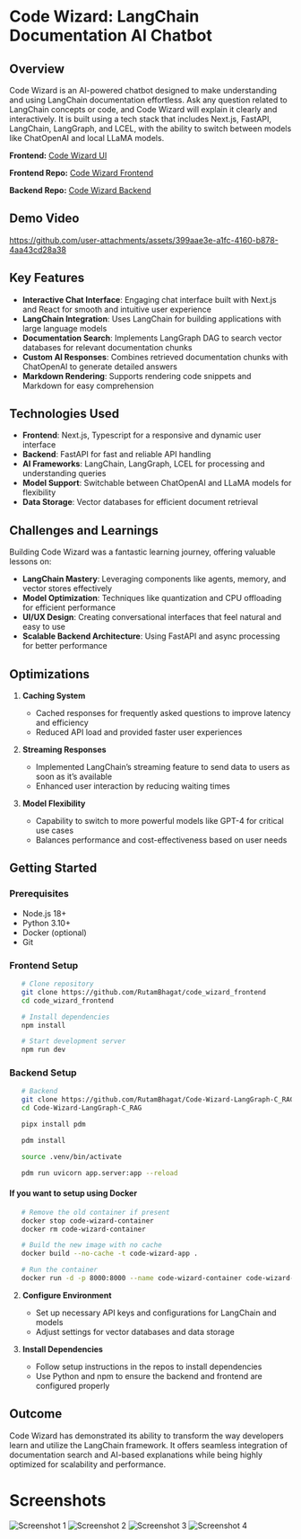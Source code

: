 # Code Wizard: LangChain Documentation AI Chatbot

## Overview

Code Wizard is an AI-powered chatbot designed to make understanding and using LangChain documentation effortless. Ask any question related to LangChain concepts or code, and Code Wizard will explain it clearly and interactively. It is built using a tech stack that includes Next.js, FastAPI, LangChain, LangGraph, and LCEL, with the ability to switch between models like ChatOpenAI and local LLaMA models.

**Frontend:** [Code Wizard UI](https://code-wizard-frontend.vercel.app/)

**Frontend Repo:** [Code Wizard Frontend](https://github.com/RutamBhagat/code_wizard_frontend)

**Backend Repo:** [Code Wizard Backend](https://github.com/RutamBhagat/Code-Wizard-LangGraph-C_RAG)

## Demo Video

https://github.com/user-attachments/assets/399aae3e-a1fc-4160-b878-4aa43cd28a38

## Key Features

- **Interactive Chat Interface**: Engaging chat interface built with Next.js and React for smooth and intuitive user experience
- **LangChain Integration**: Uses LangChain for building applications with large language models
- **Documentation Search**: Implements LangGraph DAG to search vector databases for relevant documentation chunks
- **Custom AI Responses**: Combines retrieved documentation chunks with ChatOpenAI to generate detailed answers
- **Markdown Rendering**: Supports rendering code snippets and Markdown for easy comprehension

## Technologies Used

- **Frontend**: Next.js, Typescript for a responsive and dynamic user interface
- **Backend**: FastAPI for fast and reliable API handling
- **AI Frameworks**: LangChain, LangGraph, LCEL for processing and understanding queries
- **Model Support**: Switchable between ChatOpenAI and LLaMA models for flexibility
- **Data Storage**: Vector databases for efficient document retrieval

## Challenges and Learnings

Building Code Wizard was a fantastic learning journey, offering valuable lessons on:

- **LangChain Mastery**: Leveraging components like agents, memory, and vector stores effectively
- **Model Optimization**: Techniques like quantization and CPU offloading for efficient performance
- **UI/UX Design**: Creating conversational interfaces that feel natural and easy to use
- **Scalable Backend Architecture**: Using FastAPI and async processing for better performance

## Optimizations

1. **Caching System**

   - Cached responses for frequently asked questions to improve latency and efficiency
   - Reduced API load and provided faster user experiences

2. **Streaming Responses**

   - Implemented LangChain’s streaming feature to send data to users as soon as it’s available
   - Enhanced user interaction by reducing waiting times

3. **Model Flexibility**
   - Capability to switch to more powerful models like GPT-4 for critical use cases
   - Balances performance and cost-effectiveness based on user needs

## Getting Started

### Prerequisites

- Node.js 18+
- Python 3.10+
- Docker (optional)
- Git

### Frontend Setup

```bash
   # Clone repository
   git clone https://github.com/RutamBhagat/code_wizard_frontend
   cd code_wizard_frontend

   # Install dependencies
   npm install

   # Start development server
   npm run dev
```

### Backend Setup

```bash
   # Backend
   git clone https://github.com/RutamBhagat/Code-Wizard-LangGraph-C_RAG
   cd Code-Wizard-LangGraph-C_RAG

   pipx install pdm

   pdm install

   source .venv/bin/activate

   pdm run uvicorn app.server:app --reload
```

#### If you want to setup using Docker

```bash
   # Remove the old container if present
   docker stop code-wizard-container
   docker rm code-wizard-container

   # Build the new image with no cache
   docker build --no-cache -t code-wizard-app .

   # Run the container
   docker run -d -p 8000:8000 --name code-wizard-container code-wizard-app
```

2. **Configure Environment**

   - Set up necessary API keys and configurations for LangChain and models
   - Adjust settings for vector databases and data storage

3. **Install Dependencies**
   - Follow setup instructions in the repos to install dependencies
   - Use Python and npm to ensure the backend and frontend are configured properly

## Outcome

Code Wizard has demonstrated its ability to transform the way developers learn and utilize the LangChain framework. It offers seamless integration of documentation search and AI-based explanations while being highly optimized for scalability and performance.

# Screenshots

![Screenshot 1](https://github.com/user-attachments/assets/85720540-b534-4907-bfe3-da125306e684)
![Screenshot 2](https://github.com/user-attachments/assets/f798dff9-eae2-4818-b0f9-620ea596e034)
![Screenshot 3](https://github.com/user-attachments/assets/288af3ed-bc70-4191-9bf6-b00c8f44fdd2)
![Screenshot 4](https://github.com/user-attachments/assets/e31b8075-d5ef-4a28-a113-37fc9f8c2842)
